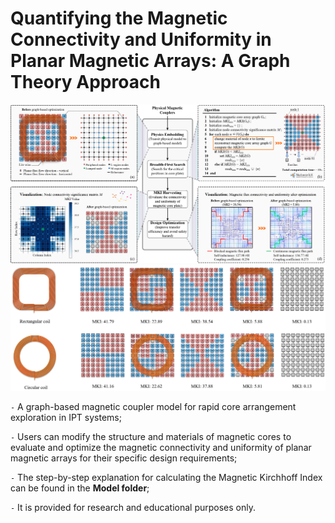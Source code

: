 # Quantifying the Magnetic Connectivity and Uniformity in Planar Magnetic Arrays: A Graph Theory Approach

![Flowchart](./Fig/Flowchart.png)
![MKI_Results](./Fig/MKI_Results.png)

`-` A graph-based magnetic coupler model for rapid core arrangement exploration in IPT systems;

`-` Users can modify the structure and materials of magnetic cores to evaluate and optimize the magnetic connectivity and uniformity of planar magnetic arrays for their specific design requirements;

`-` The step-by-step explanation for calculating the Magnetic Kirchhoff Index can be found in the **Model folder**;

`-` It is provided for research and educational purposes only.
